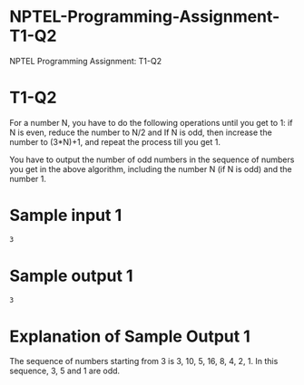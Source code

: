 # NPTEL-Programming-Assignment-T1-Q2
NPTEL Programming Assignment: T1-Q2

# T1-Q2
For a number N, you have to do the following operations until you get to 1: if N is even, reduce the number to N/2 and If N is odd, then increase the number to (3*N)+1, and repeat the process till you get 1.

You have to output the number of odd numbers in the sequence of numbers you get in the above algorithm, including the number N (if N is odd) and the number 1.

# Sample input 1
```sh
3
```

# Sample output 1
```sh
3
```

# Explanation of Sample Output 1
The sequence of numbers starting from 3 is 3, 10, 5, 16, 8, 4, 2, 1. In this sequence, 3, 5 and 1 are odd.

